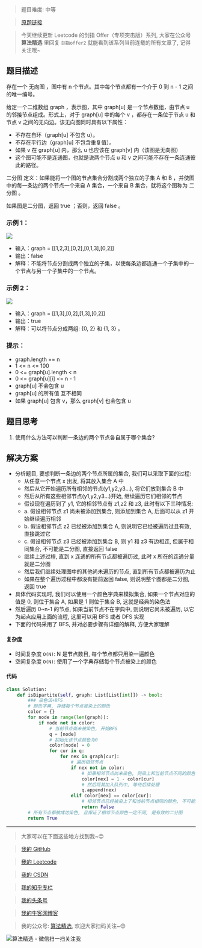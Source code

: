> 题目难度: 中等

> [原题链接](https://leetcode.cn/problems/vEAB3K/)

> 今天继续更新 Leetcode 的剑指 Offer（专项突击版）系列, 大家在公众号 **算法精选** 里回复 `剑指offer2` 就能看到该系列当前连载的所有文章了, 记得关注哦~

## 题目描述

存在一个 无向图 ，图中有 n 个节点。其中每个节点都有一个介于 0 到 n - 1 之间的唯一编号。

给定一个二维数组 graph ，表示图，其中 graph[u] 是一个节点数组，由节点 u 的邻接节点组成。形式上，对于 graph[u] 中的每个 v ，都存在一条位于节点 u 和节点 v 之间的无向边。该无向图同时具有以下属性：

- 不存在自环（graph[u] 不包含 u）。
- 不存在平行边（graph[u] 不包含重复值）。
- 如果 v 在 graph[u] 内，那么 u 也应该在 graph[v] 内（该图是无向图）
- 这个图可能不是连通图，也就是说两个节点 u 和 v 之间可能不存在一条连通彼此的路径。

二分图 定义：如果能将一个图的节点集合分割成两个独立的子集 A 和 B ，并使图中的每一条边的两个节点一个来自 A 集合，一个来自 B 集合，就将这个图称为 二分图 。

如果图是二分图，返回 true ；否则，返回 false 。

### 示例 1：

![](https://assets.leetcode.com/uploads/2020/10/21/bi2.jpg)

- 输入：graph = [[1,2,3],[0,2],[0,1,3],[0,2]]
- 输出：false
- 解释：不能将节点分割成两个独立的子集，以使每条边都连通一个子集中的一个节点与另一个子集中的一个节点。

### 示例 2：

![](https://assets.leetcode.com/uploads/2020/10/21/bi1.jpg)

- 输入：graph = [[1,3],[0,2],[1,3],[0,2]]
- 输出：true
- 解释：可以将节点分成两组: {0, 2} 和 {1, 3} 。

### 提示：

- graph.length == n
- 1 <= n <= 100
- 0 <= graph[u].length < n
- 0 <= graph[u][i] <= n - 1
- graph[u] 不会包含 u
- graph[u] 的所有值 互不相同
- 如果 graph[u] 包含 v，那么 graph[v] 也会包含 u

## 题目思考

1. 使用什么方法可以判断一条边的两个节点各自属于哪个集合?

## 解决方案

- 分析题目, 要想判断一条边的两个节点所属的集合, 我们可以采取下面的过程:
  - 从任意一个节点 x 出发, 将其放入集合 A 中
  - 然后从它开始遍历所有相邻的节点(y1,y2,y3...), 将它们放到集合 B 中
  - 然后从所有这些相邻节点(y1,y2,y3...)开始, 继续遍历它们相邻的节点
  - 假设现在遍历到了 y1, 它的相邻节点有 z1,z2 和 z3, 此时有以下三种情况:
  - a. 假设相邻节点 z1 尚未被添加到集合, 则添加到集合 A, 后面可以从 z1 开始继续遍历相邻
  - b. 假设相邻节点 z2 已经被添加到集合 A, 则说明它已经被遍历过且有效, 直接跳过它
  - c. 假设相邻节点 z3 已经被添加到集合 B, 则 y1 和 z3 有边相连, 但属于相同集合, 不可能是二分图, 直接返回 false
  - 继续上述过程, 直到 x 连通的所有节点都被遍历过, 此时 x 所在的连通分量就是二分图
  - 然后我们继续处理图中的其他尚未遍历的节点, 直到所有节点都被遍历为止
  - 如果在整个遍历过程中都没有提前返回 false, 则说明整个图都是二分图, 返回 true
- 具体代码实现时, 我们可以使用一个颜色字典来模拟集合, 如果一个节点对应的值是 0, 则位于集合 A, 如果是 1 则位于集合 B, 这就是经典的染色法
- 然后遍历 0~n-1 的节点, 如果当前节点不在字典中, 则说明它尚未被遍历, 以它为起点应用上面的流程, 这里可以用 BFS 或者 DFS 实现
- 下面的代码采用了 BFS, 并对必要步骤有详细的解释, 方便大家理解

#### 复杂度

- 时间复杂度 `O(N)`: N 是节点数目, 每个节点都只用染一遍颜色
- 空间复杂度 `O(N)`: 使用了一个字典存储每个节点被染上的颜色

#### 代码

```python
class Solution:
    def isBipartite(self, graph: List[List[int]]) -> bool:
        ### 染色法+BFS
        # 颜色字典, 存储每个节点被染上的颜色
        color = {}
        for node in range(len(graph)):
            if node not in color:
                # 当前节点尚未被染色, 开始BFS
                q = [node]
                # 初始化该节点颜色为0
                color[node] = 0
                for cur in q:
                    for nex in graph[cur]:
                        # 遍历相邻节点
                        if nex not in color:
                            # 如果相邻节点尚未染色, 则染上和当前节点不同的颜色
                            color[nex] = 1 - color[cur]
                            # 然后将其加入队列中, 等待后续处理
                            q.append(nex)
                        elif color[nex] == color[cur]:
                            # 相邻节点已经被染上了和当前节点相同的颜色, 不可能是二分图, 直接返回false
                            return False
        # 所有节点都被成功染色, 且保证了相邻节点颜色一定不同, 是有效的二分图
        return True
```

---

> 大家可以在下面这些地方找到我~😊

> [我的 GitHub](https://github.com/zjulyx)

> [我的 Leetcode](https://leetcode-cn.com/u/suibianfahui/)

> [我的 CSDN](https://me.csdn.net/zjulyx1993)

> [我的知乎专栏](https://zhuanlan.zhihu.com/c_1242508721932464128)

> [我的头条号](https://www.toutiao.com/c/user/1090304683804520/#mid=1671643017345028)

> [我的牛客网博客](https://blog.nowcoder.net/zjulyx)

> 我的公众号: [算法精选](https://mp.weixin.qq.com/s?__biz=MzA5MDk1MjI5MA==&mid=2247484158&idx=1&sn=90176bac32cf7af40e4074c721fd8a95&chksm=900285f3a7750ce5a068c9c9773781461819633f2fd60533732637ec9520c908371ebc218d49&scene=178&cur_album_id=1386231241346859009#rd), 欢迎大家扫码关注~😊

![算法精选 - 微信扫一扫关注我](https://pic1.zhimg.com/80/v2-7c988a7b35886df51596ef23616764ac_1440w.jpg)
